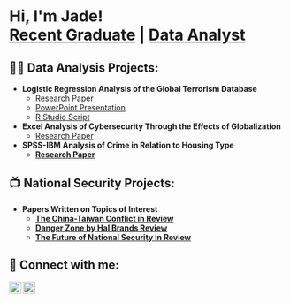 <h1>Hi, I'm Jade! <br/><a href="https://github.com/jadegoodwin/">Recent Graduate</a> | <a href="www.linkedin.com/in/jade-goodwin-9a3152254/">Data Analyst</a>

<h2>👨‍💻 Data Analysis Projects:</h2>

- <b>Logistic Regression Analysis of the Global Terrorism Database</b>
  - [Research Paper](terrorism-logistic-regression-pdf)
  - [PowerPoint Presentation](https://github.com/joshmadakor1/Algorithms-Practice)
  - [R Studio Script](https://github.com/joshmadakor1/Algorithms-Practice)
- <b>Excel Analysis of Cybersecurity Through the Effects of Globalization</b>
  - [Research Paper](globalization-cybersecurity.pdf) <b>
- <b>SPSS-IBM Analysis of Crime in Relation to Housing Type</b>
  - [Research Paper](crime-housing.pdf)

<h2>📺 National Security Projects:</h2>

- <b>Papers Written on Topics of Interest</b>
  - [The China-Taiwan Conflict in Review](https://www.youtube.com/watch?v=a83ASGn_V_s)
  - [Danger Zone by Hal Brands Review](https://www.youtube.com/watch?v=uHy3oM7NnoU)
  - [The Future of National Security in Review](https://www.youtube.com/watch?v=N-L9hklSlNk)

<h2> 🤳 Connect with me:</h2>


[<img align="left" alt="JoshMadakor | LinkedIn" width="22px" src="https://cdn.jsdelivr.net/npm/simple-icons@v3/icons/linkedin.svg" />][linkedin]
[<img align="left" alt="JoshMadakor | Instagram" width="22px" src="https://cdn.jsdelivr.net/npm/simple-icons@v3/icons/instagram.svg" />][instagram]

[instagram]: https://www.instagram.com/jadeegoodwin/
[linkedin]: https://linkedin.com/in/jade-goodwin-9a3152254

<!--
**joshmadakor1/joshmadakor1** is a ✨ _special_ ✨ repository because its `README.md` (this file) appears on your GitHub profile.

- 🔭 I’m currently working on the CompTIA Security+ 701 certification
- 🌱 I’m currently advancing my SQL programming skills
- 👯 I am a recent graduate from the University of Florida with a B.A. as well as two certifications and am in pursuit of an entry-level job in data analysis or intelligence analysis
- 🤔 I’m planning on beginning graduate school in the next 2 years
- 💬 Ask me about national security and government intelligence (I am currently reading the Puzzle Palace by James Bramford)
- 📫 I would love to collaborate on analytical projects that would help me advance my skills in data analysis and SQL
- 😄 Pronouns: she/her
- ⚡ Fun fact: I am fluent in Spanish and I learned how to sail when I was 8 years old
-->

